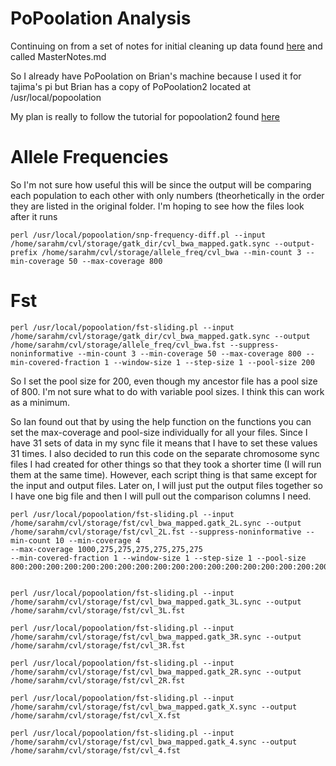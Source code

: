 # PoPoolation Analysis
Continuing on from a set of notes for initial cleaning up data found [here](https://github.com/srmarzec/CVL_SequenceAnaylsis/blob/master/MasterNotes.md) and called MasterNotes.md

So I already have PoPoolation on Brian's machine because I used it for tajima's pi but Brian has a copy of PoPoolation2 located at /usr/local/popoolation 

My plan is really to follow the tutorial for popoolation2 found [here](https://sourceforge.net/p/popoolation2/wiki/Tutorial/)

# Allele Frequencies
So I'm not sure how useful this will be since the output will be comparing each population to each other with only numbers (theorhetically in the order they are listed in the original folder. I'm hoping to see how the files look after it runs
```
perl /usr/local/popoolation/snp-frequency-diff.pl --input /home/sarahm/cvl/storage/gatk_dir/cvl_bwa_mapped.gatk.sync --output-prefix /home/sarahm/cvl/storage/allele_freq/cvl_bwa --min-count 3 --min-coverage 50 --max-coverage 800
```

# Fst 

```
perl /usr/local/popoolation/fst-sliding.pl --input /home/sarahm/cvl/storage/gatk_dir/cvl_bwa_mapped.gatk.sync --output /home/sarahm/cvl/storage/allele_freq/cvl_bwa.fst --suppress-noninformative --min-count 3 --min-coverage 50 --max-coverage 800 --min-covered-fraction 1 --window-size 1 --step-size 1 --pool-size 200
```
So I set the pool size for 200, even though my ancestor file has a pool size of 800. I'm not sure what to do with variable pool sizes. I think this can work as a minimum. 

So Ian found out that by using the help function on the functions you can set the max-coverage and pool-size individually for all your files. Since I have 31 sets of data in my sync file it means that I have to set these values 31 times. I also decided to run this code on the separate chromosome sync files I had created for other things so that they took a shorter time (I will run them at the same time). However, each script thing is that same except for the input and output files. Later on, I will just put the output files together so I have one big file and then I will pull out the comparison columns I need. 

```
perl /usr/local/popoolation/fst-sliding.pl --input /home/sarahm/cvl/storage/fst/cvl_bwa_mapped.gatk_2L.sync --output /home/sarahm/cvl/storage/fst/cvl_2L.fst --suppress-noninformative --min-count 10 --min-coverage 4 
--max-coverage 1000,275,275,275,275,275,275 
--min-covered-fraction 1 --window-size 1 --step-size 1 --pool-size 800:200:200:200:200:200:200:200:200:200:200:200:200:200:200:200:200:200:200:200:200:200:200:200:200:200:200:200:200:200:200


perl /usr/local/popoolation/fst-sliding.pl --input /home/sarahm/cvl/storage/fst/cvl_bwa_mapped.gatk_3L.sync --output /home/sarahm/cvl/storage/fst/cvl_3L.fst

perl /usr/local/popoolation/fst-sliding.pl --input /home/sarahm/cvl/storage/fst/cvl_bwa_mapped.gatk_3R.sync --output /home/sarahm/cvl/storage/fst/cvl_3R.fst

perl /usr/local/popoolation/fst-sliding.pl --input /home/sarahm/cvl/storage/fst/cvl_bwa_mapped.gatk_2R.sync --output /home/sarahm/cvl/storage/fst/cvl_2R.fst

perl /usr/local/popoolation/fst-sliding.pl --input /home/sarahm/cvl/storage/fst/cvl_bwa_mapped.gatk_X.sync --output /home/sarahm/cvl/storage/fst/cvl_X.fst

perl /usr/local/popoolation/fst-sliding.pl --input /home/sarahm/cvl/storage/fst/cvl_bwa_mapped.gatk_4.sync --output /home/sarahm/cvl/storage/fst/cvl_4.fst

```
